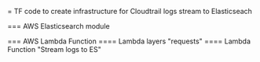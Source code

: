 = TF code to create infrastructure for Cloudtrail logs stream to Elasticseach

=== AWS Elasticsearch module

=== AWS Lambda Function
==== Lambda layers "requests"
==== Lambda Function "Stream logs to ES"
